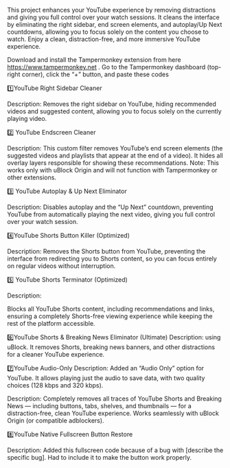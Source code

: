 This project enhances your YouTube experience by removing distractions and giving you full control over your watch sessions. It cleans the interface by eliminating the right sidebar, end screen elements, and autoplay/Up Next countdowns, allowing you to focus solely on the content you choose to watch. Enjoy a clean, distraction-free, and more immersive YouTube experience.

Download and install the Tampermonkey extension from here https://www.tampermonkey.net .
Go to the Tampermonkey dashboard (top-right corner), click the “+” button, and paste these codes

1️⃣YouTube Right Sidebar Cleaner

Description:
Removes the right sidebar on YouTube, hiding recommended videos and suggested content, allowing you to focus solely on the currently playing video.

2️⃣ YouTube Endscreen Cleaner

Description:
This custom filter removes YouTube’s end screen elements (the suggested videos and playlists that appear at the end of a video). It hides all overlay layers responsible for showing these recommendations.
Note: This works only with uBlock Origin and will not function with Tampermonkey or other extensions.

3️⃣ YouTube Autoplay & Up Next Eliminator

Description:
Disables autoplay and the “Up Next” countdown, preventing YouTube from automatically playing the next video, giving you full control over your watch session.

4️⃣YouTube Shorts Button Killer (Optimized)

Description:
Removes the Shorts button from YouTube, preventing the interface from redirecting you to Shorts content, so you can focus entirely on regular videos without interruption.

5️⃣ YouTube Shorts Terminator (Optimized)

Description:

Blocks all YouTube Shorts content, including recommendations and links, ensuring a completely Shorts-free viewing experience while keeping the rest of the platform accessible.

6️⃣YouTube Shorts & Breaking News Eliminator (Ultimate)
Description:
using uBlock. It removes Shorts, breaking news banners, and other distractions for a cleaner YouTube experience.

7️⃣YouTube Audio-Only
Description:
Added an “Audio Only” option for YouTube. It allows playing just the audio to save data, with two quality choices (128 kbps and 320 kbps).

Description:
Completely removes all traces of YouTube Shorts and Breaking News — including buttons, tabs, shelves, and thumbnails — for a distraction-free, clean YouTube experience. Works seamlessly with uBlock Origin (or compatible adblockers).

8️⃣YouTube Native Fullscreen Button Restore

Description:
Added this fullscreen code because of a bug with [describe the specific bug]. Had to include it to make the button work properly.
